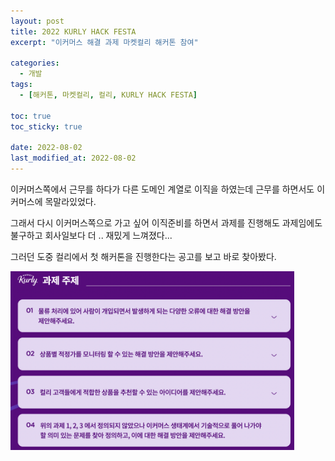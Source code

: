 ```yaml
---
layout: post
title: 2022 KURLY HACK FESTA
excerpt: "이커머스 해결 과제 마켓컬리 해커톤 참여"

categories:
  - 개발
tags:
  - [해커톤, 마켓컬리, 컬리, KURLY HACK FESTA]

toc: true
toc_sticky: true

date: 2022-08-02
last_modified_at: 2022-08-02
---
```


이커머스쪽에서 근무를 하다가 다른 도메인 계열로 이직을 하였는데 근무를 하면서도 이커머스에 목말라있었다.

그래서 다시 이커머스쪽으로 가고 싶어 이직준비를 하면서 과제를 진행해도 과제임에도 불구하고 회사일보다 더 .. 재밌게 느껴졌다... 

그러던 도중 컬리에서 첫 해커톤을 진행한다는 공고를 보고 바로 찾아봤다.

<img src="/images/kurly1.png" width="90%" height="90%" /> 
